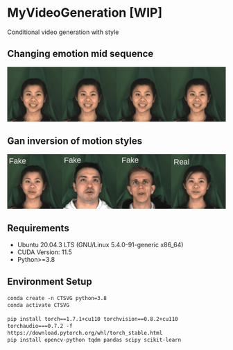 # MyVideoGeneration [WIP]
Conditional video generation with style

## Changing emotion mid sequence

![alt text](./anim/emotion_chain.gif)

## Gan inversion of motion styles

![alt text](./anim/fake_projected.gif)

## Requirements
- Ubuntu 20.04.3 LTS (GNU/Linux 5.4.0-91-generic x86_64)
- CUDA Version: 11.5
- Python>=3.8

## Environment Setup

```
conda create -n CTSVG python=3.8
conda activate CTSVG

pip install torch==1.7.1+cu110 torchvision==0.8.2+cu110 torchaudio===0.7.2 -f https://download.pytorch.org/whl/torch_stable.html
pip install opencv-python tqdm pandas scipy scikit-learn
```


